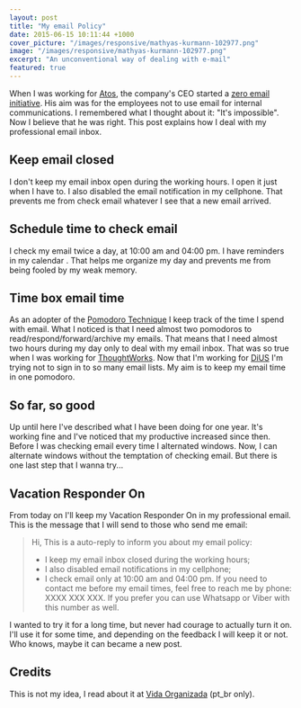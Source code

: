 ```yaml
---
layout: post
title: "My email Policy"
date: 2015-06-15 10:11:44 +1000
cover_picture: "/images/responsive/mathyas-kurmann-102977.png"
image: "/images/responsive/mathyas-kurmann-102977.png"
excerpt: "An unconventional way of dealing with e-mail"
featured: true
---
```


When I was working for [Atos](http://www.atos.net), the company's CEO started a [zero email initiative](http://atos.net/en-us/home/we-are/zero-email.html). His aim was for the employees not to use email for internal communications. I remembered what I thought about it: "It's impossible".
Now I believe that he was right.
This post explains how I deal with my professional email inbox.

<!-- more -->

## Keep email closed

I don't keep my email inbox open during the working hours. I open it just when I have to. I also disabled the email notification in my cellphone. That prevents me from check email whatever I see that a new email arrived.

## Schedule time to check email
I check my email twice a day, at 10:00 am and 04:00 pm. I have reminders in my calendar . That helps me organize my day and prevents me from being fooled by my weak memory.

## Time box email time
As an adopter of the [Pomodoro Technique](http://pomodorotechnique.com/) I keep track of the time I spend with email. What I noticed is that I need almost two pomodoros  to read/respond/forward/archive my emails. That means that I need almost two hours during my day only to deal with my email inbox.  That was so true when I was working for [ThoughtWorks](http://www.thoughtworks.com/). Now that I'm working for [DiUS](http://dius.com.au/) I'm trying not to sign in to so many email lists. My aim is to keep my email time in one pomodoro.

## So far, so good
Up until here I've described what I have been doing for one year. It's working fine and I've noticed that my productive increased since then. Before I was checking email every time I alternated windows. Now, I can alternate windows without the temptation of checking email. But there is one last step that  I wanna try...

## Vacation Responder On
From today on I'll keep my Vacation Responder On in my professional email. This is the message that I will send to those who send me email:

>Hi,
>This is a auto-reply to inform you about my email policy:
> * I keep my email inbox closed during the working hours;
> * I also disabled email notifications in my cellphone;
> * I check email only at 10:00 am and 04:00 pm.
> If you need to contact me before my email times, feel free to reach me by phone: XXXX XXX XXX. If you prefer you can use Whatsapp or Viber with this number as well.

I wanted to try it for a long time, but never had courage to actually turn it on. I'll use it for some time, and depending on the feedback I will keep it or not. Who knows, maybe it can became a new post.

## Credits
This is not my idea, I read about it at [Vida Organizada](http://vidaorganizada.com/comece/dicas/2-dicas-incriveis-de-produtividade-que-mudaram-minha-vida/) (pt_br only).
